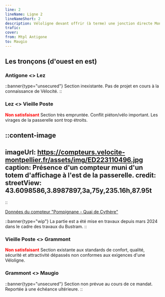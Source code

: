 ```yaml
---
line: 2
lineName: Ligne 2
lineNameShort: 2
description: Véloligne devant offrir (à terme) une jonction directe Montpellier<>Mauguio via Grammont
trafic: 
cover: 
from: Mtpl Antigone
to: Maugio
---
```


## Les tronçons (d'ouest en est)

### Antigone <> Lez

::banner{type="unsecured"}
Section inexistante. Pas de projet en cours à la connaissance de Vélocité.
::

### Lez <> Vieille Poste

<span style="color:red;font-weight:bold">Non satisfaisant</span> Section très empruntée. Conflit piéton/vélo important. Les virages de la passerelle sont trop étroits.

::content-image
---
imageUrl: https://compteurs.velocite-montpellier.fr/assets/img/ED223110496.jpg
caption: Présence d'un compteur muni d'un totem d'affichage à l'est de la passerelle.
credit:
streetView: 43.6098586,3.8987897,3a,75y,235.16h,87.95t
---
::

<a href="https://compteurs.velocite-montpellier.fr/detail/quai-de-cythere">Données du compteur "Pompignane - Quai de Cythère"</a>

::banner{type="wip"}
La partie est a été mise en travaux depuis mars 2024 dans le cadre des travaux du Bustram.
::

### Vieille Poste <> Grammont



<span style="color:red;font-weight:bold">Non satisfaisant</span> Section existante aux standards de confort, qualité, sécurité et attractivité dépassés non conformes aux exigences d'une Véloligne.

### Grammont <> Maugio

::banner{type="unsecured"}
Section non prévue au cours de ce mandat. Reportée à une échéance ultérieure.
::